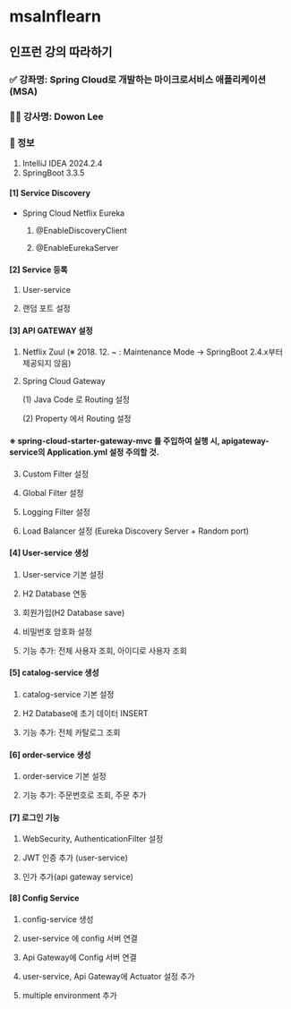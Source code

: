 # msaInflearn

## 인프런 강의 따라하기

### ✅ 강좌명: Spring Cloud로 개발하는 마이크로서비스 애플리케이션(MSA)
### 👨‍💻 강사명: Dowon Lee

### 📌 정보
1. IntelliJ IDEA 2024.2.4
2. SpringBoot 3.3.5

#### [1] Service Discovery
* Spring Cloud Netflix Eureka
  1. @EnableDiscoveryClient

  2. @EnableEurekaServer


#### [2] Service 등록
1. User-service

2. 랜덤 포트 설정


#### [3] API GATEWAY 설정
1. Netflix Zuul
(※ 2018. 12. ~ : Maintenance Mode -> SpringBoot 2.4.x부터 제공되지 않음)

 2. Spring Cloud Gateway

    (1) Java Code 로 Routing 설정

    (2) Property 에서 Routing 설정

#### ※ spring-cloud-starter-gateway-mvc 를 주입하여 실행 시, apigateway-service의 Application.yml 설정 주의할 것.

3. Custom Filter 설정

4. Global Filter 설정

5. Logging Filter 설정

6. Load Balancer 설정 (Eureka Discovery Server + Random port)


#### [4] User-service 생성

1. User-service 기본 설정

2. H2 Database 연동

3. 회원가입(H2 Database save)

4. 비밀번호 암호화 설정

5. 기능 추가: 전체 사용자 조회, 아이디로 사용자 조회

#### [5] catalog-service 생성

1. catalog-service 기본 설정

2. H2 Database에 초기 데이터 INSERT

3. 기능 추가: 전체 카탈로그 조회

#### [6] order-service 생성

1. order-service 기본 설정

2. 기능 추가: 주문번호로 조회, 주문 추가

#### [7] 로그인 기능

1. WebSecurity, AuthenticationFilter 설정

2. JWT 인증 추가 (user-service)

3. 인가 추가(api gateway service)

#### [8] Config Service 

1. config-service 생성

2. user-service 에 config 서버 연결

3. Api Gateway에 Config 서버 연결

4. user-service, Api Gateway에 Actuator 설정 추가

5. multiple environment 추가
